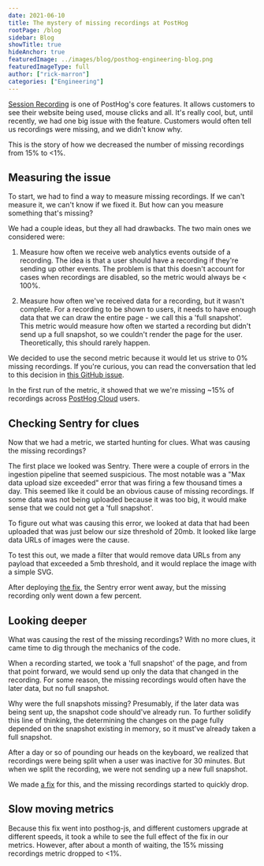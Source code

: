 ```yaml
---
date: 2021-06-10
title: The mystery of missing recordings at PostHog
rootPage: /blog
sidebar: Blog
showTitle: true
hideAnchor: true
featuredImage: ../images/blog/posthog-engineering-blog.png
featuredImageType: full
author: ["rick-marron"]
categories: ["Engineering"]
---
```


[Session Recording](product/session-recording) is one of PostHog's core features. It allows customers to see their website being used, mouse clicks and all. It's really cool, but, until recently, we had one big issue with the feature. Customers would often tell us recordings were missing, and we didn't know why.

This is the story of how we decreased the number of missing recordings from 15% to <1%.

## Measuring the issue

To start, we had to find a way to measure missing recordings. If we can't measure it, we can't know if we fixed it. But how can you measure something that's missing?

We had a couple ideas, but they all had drawbacks. The two main ones we considered were:

1. Measure how often we receive web analytics events outside of a recording. The idea is that a user should have a recording if they're sending up other events. The problem is that this doesn't account for cases when recordings are disabled, so the metric would always be < 100%.

2. Measure how often we've received data for a recording, but it wasn't complete. For a recording to be shown to users, it needs to have enough data that we can draw the entire page - we call this a 'full snapshot'. This metric would measure how often we started a recording but didn't send up a full snapshot, so we couldn't render the page for the user. Theoretically, this should rarely happen.

We decided to use the second metric because it would let us strive to 0% missing recordings. If you're curious, you can read the conversation that led to this decision in [this GitHub issue](https://github.com/PostHog/posthog/issues/5478).

In the first run of the metric, it showed that we we're missing ~15% of recordings across [PostHog Cloud](/pricing) users.

## Checking Sentry for clues

Now that we had a metric, we started hunting for clues. What was causing the missing recordings?

The first place we looked was Sentry. There were a couple of errors in the ingestion pipeline that seemed suspicious. The most notable was a "Max data upload size exceeded" error that was firing a few thousand times a day. This seemed like it could be an obvious cause of missing recordings. If some data was not being uploaded because it was too big, it would make sense that we could not get a 'full snapshot'.

To figure out what was causing this error, we looked at data that had been uploaded that was just below our size threshold of 20mb. It looked like large data URLs of images were the cause.

To test this out, we made a filter that would remove data URLs from any payload that exceeded a 5mb threshold, and it would replace the image with a simple SVG.

After deploying [the fix](https://github.com/PostHog/posthog-js/pull/317), the Sentry error went away, but the missing recording only went down a few percent.

## Looking deeper

What was causing the rest of the missing recordings? With no more clues, it came time to dig through the mechanics of the code.

When a recording started, we took a 'full snapshot' of the page, and from that point forward, we would send up only the data that changed in the recording. For some reason, the missing recordings would often have the later data, but no full snapshot.

Why were the full snapshots missing? Presumably, if the later data was being sent up, the snapshot code should've already run. To further solidify this line of thinking, the determining the changes on the page fully depended on the snapshot existing in memory, so it must've already taken a full snapshot.

After a day or so of pounding our heads on the keyboard, we realized that recordings were being split when a user was inactive for 30 minutes. But when we split the recording, we were not sending up a new full snapshot.

We made [a fix](https://github.com/PostHog/posthog-js/pull/318) for this, and the missing recordings started to quickly drop.

## Slow moving metrics

Because this fix went into posthog-js, and different customers upgrade at different speeds, it took a while to see the full effect of the fix in our metrics. However, after about a month of waiting, the 15% missing recordings metric dropped to <1%.
